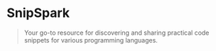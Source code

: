 # SnipSpark

> Your go-to resource for discovering and sharing practical code snippets for various programming languages.

